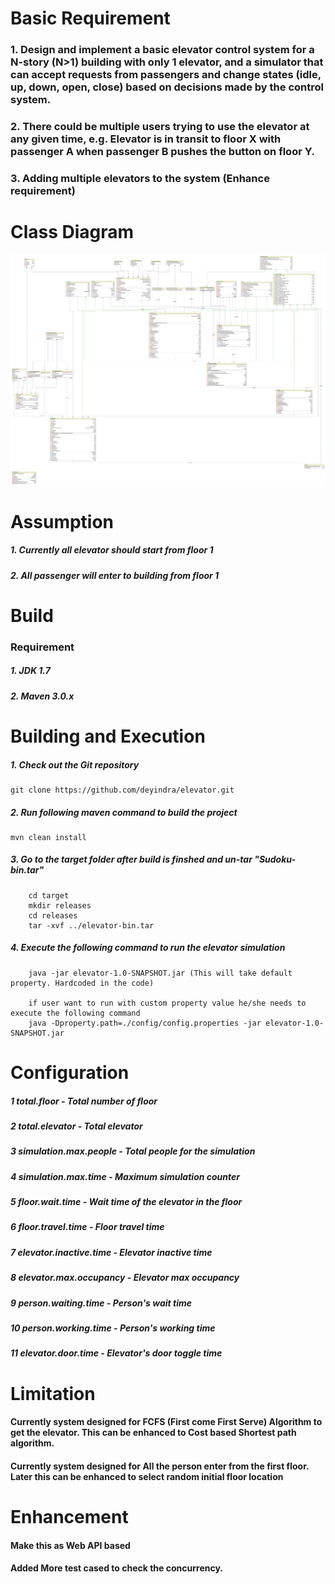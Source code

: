 Basic Requirement
============================
### 1. Design and implement a basic elevator control system for a N-story (N>1) building with only 1 elevator, and a simulator that can accept requests from passengers and change states (idle, up, down, open, close) based on decisions made by the control system.
### 2. There could be multiple users trying to use the elevator at any given time, e.g. Elevator is in transit to floor X with passenger A when passenger B pushes the button on floor Y.
### 3. Adding multiple elevators to the system (Enhance requirement)


 Class Diagram
============================
![class diagram](elevator.jpg)


Assumption
=====================
##### 1. Currently all elevator should start from floor 1
##### 2. All passenger will enter to building from floor 1



Build
=====================
### Requirement
##### 1. JDK 1.7
##### 2. Maven 3.0.x



Building and Execution
=======================
##### 1. Check out the Git repository
    git clone https://github.com/deyindra/elevator.git

##### 2. Run following maven command to build the project
    mvn clean install

##### 3. Go to the target folder after build is finshed and un-tar "Sudoku-bin.tar"
        cd target
        mkdir releases
        cd releases
        tar -xvf ../elevator-bin.tar

##### 4. Execute the following command to run the elevator simulation
        java -jar elevator-1.0-SNAPSHOT.jar (This will take default property. Hardcoded in the code)

        if user want to run with custom property value he/she needs to execute the following command
        java -Dproperty.path=./config/config.properties -jar elevator-1.0-SNAPSHOT.jar

Configuration
=======================

##### 1 total.floor - Total number of floor
##### 2 total.elevator - Total elevator
##### 3  simulation.max.people - Total people for the simulation
##### 4  simulation.max.time - Maximum simulation counter
##### 5  floor.wait.time - Wait time of the elevator in the floor
##### 6  floor.travel.time - Floor travel time
##### 7  elevator.inactive.time - Elevator inactive time
##### 8  elevator.max.occupancy - Elevator max occupancy
##### 9  person.waiting.time - Person's wait time
##### 10  person.working.time - Person's working time
##### 11  elevator.door.time - Elevator's door toggle time

Limitation
=======================

#### Currently system designed for FCFS (First come First Serve) Algorithm to get the elevator. This can be enhanced to Cost based Shortest path algorithm.
#### Currently system designed for All the person enter from the first floor. Later this can be enhanced to select random initial floor location

Enhancement
=======================
#### Make this as Web API based
#### Added More test cased to check the concurrency.




